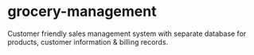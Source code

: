 # grocery-management
Customer friendly sales management system with separate database for products, customer information &amp; billing records.
